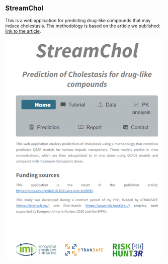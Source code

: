 StreamChol
---

This is a web application for predicting drug-like compounds that may induce cholestasis. The methodology is based on the article we published: [link to the article](https://pubs.acs.org/doi/10.1021/acs.jcim.3c00945).

![Texto alternativo](https://github.com/phi-grib/StreamChol/raw/main/cover%20page.PNG)
